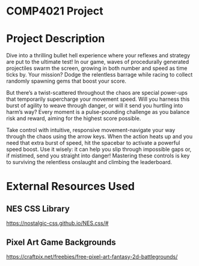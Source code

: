 # COMP4021 Project

# Project Description

Dive into a thrilling bullet hell experience where your reflexes and strategy are put to the ultimate test! In our game, waves of procedurally generated projectiles swarm the screen, growing in both number and speed as time ticks by. Your mission? Dodge the relentless barrage while racing to collect randomly spawning gems that boost your score.

But there’s a twist-scattered throughout the chaos are special power-ups that temporarily supercharge your movement speed. Will you harness this burst of agility to weave through danger, or will it send you hurtling into harm’s way? Every moment is a pulse-pounding challenge as you balance risk and reward, aiming for the highest score possible.

Take control with intuitive, responsive movement-navigate your way through the chaos using the arrow keys. When the action heats up and you need that extra burst of speed, hit the spacebar to activate a powerful speed boost. Use it wisely: it can help you slip through impossible gaps or, if mistimed, send you straight into danger! Mastering these controls is key to surviving the relentless onslaught and climbing the leaderboard.

# External Resources Used

## NES CSS Library

https://nostalgic-css.github.io/NES.css/#

## Pixel Art Game Backgrounds

https://craftpix.net/freebies/free-pixel-art-fantasy-2d-battlegrounds/
